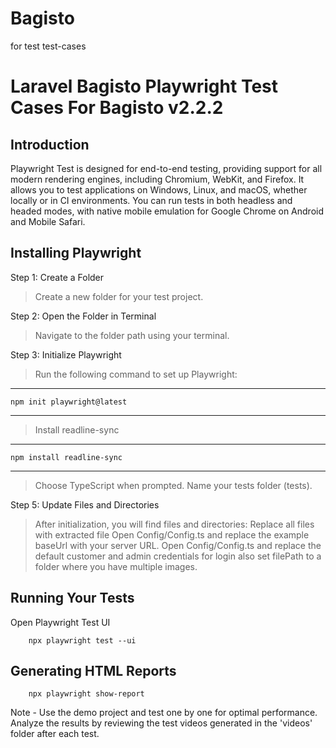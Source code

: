 # Bagisto
for test test-cases

# Laravel Bagisto Playwright Test Cases For Bagisto v2.2.2

## Introduction
Playwright Test is designed for end-to-end testing, providing support for all modern rendering engines, including Chromium, WebKit, and Firefox. It allows you to test applications on Windows, Linux, and macOS, whether locally or in CI environments. You can run tests in both headless and headed modes, with native mobile emulation for Google Chrome on Android and Mobile Safari.

## Installing Playwright

Step 1: Create a Folder
> Create a new folder for your test project.

Step 2: Open the Folder in Terminal
> Navigate to the folder path using your terminal.

Step 3: Initialize Playwright
> Run the following command to set up Playwright:

---
    npm init playwright@latest
---

>Install readline-sync
---
    npm install readline-sync
---

> Choose TypeScript when prompted.
> Name your tests folder (tests).

Step 5: Update Files and Directories
> After initialization, you will find files and directories:
> Replace all files with extracted file
> Open Config/Config.ts and replace the example baseUrl with your server URL.
> Open Config/Config.ts and replace the default customer and admin credentials for login also set filePath to a folder where you have multiple images.

## Running Your Tests

Open Playwright Test UI
~~~
    npx playwright test --ui
~~~

## Generating HTML Reports
~~~
    npx playwright show-report
~~~

Note - Use the demo project and test one by one for optimal performance. Analyze the results by reviewing the test videos generated in the 'videos' folder after each test.
